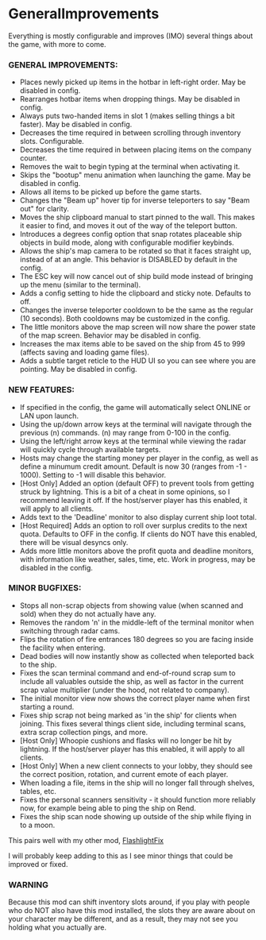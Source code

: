 # GeneralImprovements

Everything is mostly configurable and improves (IMO) several things about the game, with more to come.

### GENERAL IMPROVEMENTS:
<ul>
	<li>Places newly picked up items in the hotbar in left-right order. May be disabled in config.</li>
	<li>Rearranges hotbar items when dropping things. May be disabled in config.</li>
	<li>Always puts two-handed items in slot 1 (makes selling things a bit faster). May be disabled in config.</li>
	<li>Decreases the time required in between scrolling through inventory slots. Configurable.</li>
	<li>Decreases the time required in between placing items on the company counter.</li>
	<li>Removes the wait to begin typing at the terminal when activating it.</li>
	<li>Skips the "bootup" menu animation when launching the game. May be disabled in config.</li>
	<li>Allows all items to be picked up before the game starts.</li>
	<li>Changes the "Beam up" hover tip for inverse teleporters to say "Beam out" for clarity.</li>
	<li>Moves the ship clipboard manual to start pinned to the wall. This makes it easier to find, and moves it out of the way of the teleport button.</li>
	<li>Introduces a degrees config option that snap rotates placeable ship objects in build mode, along with configurable modifier keybinds.</li>
	<li>Allows the ship's map camera to be rotated so that it faces straight up, instead of at an angle. This behavior is DISABLED by default in the config.</li>
	<li>The ESC key will now cancel out of ship build mode instead of bringing up the menu (similar to the terminal).</li>
	<li>Adds a config setting to hide the clipboard and sticky note. Defaults to off.</li>
	<li>Changes the inverse teleporter cooldown to be the same as the regular (10 seconds). Both cooldowns may be customized in the config.</li>
	<li>The little monitors above the map screen will now share the power state of the map screen. Behavior may be disabled in config.</li>
	<li>Increases the max items able to be saved on the ship from 45 to 999 (affects saving and loading game files).</li>
	<li>Adds a subtle target reticle to the HUD UI so you can see where you are pointing. May be disabled in config.</li>
</ul>

### NEW FEATURES:
<ul>
	<li>If specified in the config, the game will automatically select ONLINE or LAN upon launch.</li>
	<li>Using the up/down arrow keys at the terminal will navigate through the previous (n) commands. (n) may range from 0-100 in the config.</li>
	<li>Using the left/right arrow keys at the terminal while viewing the radar will quickly cycle through available targets.</li>
	<li>Hosts may change the starting money per player in the config, as well as define a minumum credit amount. Default is now 30 (ranges from -1 - 1000). Setting to -1 will disable this behavior.</li>
	<li>[Host Only] Added an option (default OFF) to prevent tools from getting struck by lightning. This is a bit of a cheat in some opinions, so I recommend leaving it off. If the host/server player has this enabled, it will apply to all clients.</li>
	<li>Adds text to the 'Deadline' monitor to also display current ship loot total.</li>
	<li>[Host Required] Adds an option to roll over surplus credits to the next quota. Defaults to OFF in the config. If clients do NOT have this enabled, there will be visual desyncs only.</li>
	<li>Adds more little monitors above the profit quota and deadline monitors, with information like weather, sales, time, etc. Work in progress, may be disabled in the config.</li>
</ul>

### MINOR BUGFIXES:
<ul>
	<li>Stops all non-scrap objects from showing value (when scanned and sold) when they do not actually have any.</li>
	<li>Removes the random 'n' in the middle-left of the terminal monitor when switching through radar cams.</li>
	<li>Flips the rotation of fire entrances 180 degrees so you are facing inside the facility when entering.</li>
	<li>Dead bodies will now instantly show as collected when teleported back to the ship.</li>
	<li>Fixes the scan terminal command and end-of-round scrap sum to include all valuables outside the ship, as well as factor in the current scrap value multiplier (under the hood, not related to company).</li>
	<li>The initial monitor view now shows the correct player name when first starting a round.</li>
	<li>Fixes ship scrap not being marked as 'in the ship' for clients when joining. This fixes several things client side, including terminal scans, extra scrap collection pings, and more.</li>
	<li>[Host Only] Whoopie cushions and flasks will no longer be hit by lightning. If the host/server player has this enabled, it will apply to all clients.</li>
	<li>[Host Only] When a new client connects to your lobby, they should see the correct position, rotation, and current emote of each player.</li>
	<li>When loading a file, items in the ship will no longer fall through shelves, tables, etc.</li>
	<li>Fixes the personal scanners sensitivity - it should function more reliably now, for example being able to ping the ship on Rend.</li>
	<li>Fixes the ship scan node showing up outside of the ship while flying in to a moon.</li>
</ul>

This pairs well with my other mod, <a href="https://thunderstore.io/c/lethal-company/p/ShaosilGaming/FlashlightFix/">FlashlightFix</a>

I will probably keep adding to this as I see minor things that could be improved or fixed.

### WARNING

Because this mod can shift inventory slots around, if you play with people who do NOT also have this mod installed, the slots they are aware about on your character may be different, and as a result, they may not see you holding what you actually are.